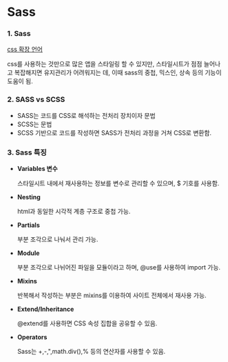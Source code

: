 # Sass

### 1. Sass

[css 확장 언어](https://sass-lang.com/)

css를 사용하는 것만으로 많은 앱을 스타일링 할 수 있지만, 스타일시트가 점점 늘어나고 복잡해지면 유지관리가 어려워지는 데, 이때 sass의 중첩, 믹스인, 상속 등의 기능이 도움이 됨.

### 2. SASS vs SCSS

* SASS는 코드를 CSS로 해석하는 전처리 장치이자 문법
* SCSS는 문법
* SCSS 기반으로 코드를 작성하면 SASS가 전처리 과정을 거쳐 CSS로 변환함.

### 3. Sass 특징

*   **Variables 변수**

    스타일시트 내에서 재사용하는 정보를 변수로 관리할 수 있으며, $ 기호를 사용함.
*   **Nesting**&#x20;

    html과 동일한 시각적 계층 구조로 중첩 가능.
*   **Partials**

    부분 조각으로 나눠서 관리 가능.
*   **Module**

    부분 조각으로 나뉘어진 파일을 모듈이라고 하며, @use를 사용하여 import 가능.
*   **Mixins**

    반복해서 작성하는 부분은 mixins를 이용하여 사이트 전체에서 재사용 가능.
*   **Extend/Inheritance**

    @extend를 사용하면 CSS 속성 집합을 공유할 수 있음.
*   **Operators**

    Sass는 +,-,",math.div(),% 등의 연산자를 사용할 수 있음.

